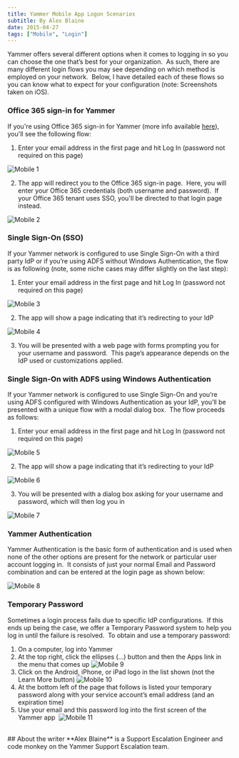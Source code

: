 ```yaml
---
title: Yammer Mobile App Logon Scenarios
subtitle: By Alex Blaine
date: 2015-04-27
tags: ["Mobile", "Login"]
---
```


Yammer offers several different options when it comes to logging in so
you can choose the one that’s best for your organization.  As such,
there are many different login flows you may see depending on which
method is employed on your network.  Below, I have detailed each of
these flows so you can know what to expect for your configuration (note:
Screenshots taken on iOS).

### Office 365 sign-in for Yammer

If you're using Office 365 sign-in for Yammer (more info available
[here](/controlpanel/blogs/posteditor.aspx/1.%20Enter%20your%20email%20address%20in%20the%20first%20page%20and%20hit%20Log%20In%20\(password%20not%20required%20on%20this%20page\))),
you'll see the following flow:

1. Enter your email address in the first page and hit Log In (password
not required on this page)

![Mobile 1](/img/Yammer%20Mobile%20App%20Login%20Scenarios/Mobile1.png)

2. The app will redirect you to the Office 365 sign-in page.  Here, you
will enter your Office 365 credentials (both username and password).  If
your Office 365 tenant uses SSO, you'll be directed to that login page
instead.

![Mobile 2](/img/Yammer%20Mobile%20App%20Login%20Scenarios/Mobile2.png)

### Single Sign-On (SSO)

If your Yammer network is configured to use Single Sign-On with a third
party IdP or if you’re using ADFS without Windows Authentication, the
flow is as following (note, some niche cases may differ slightly on the
last step):

1. Enter your email address in the first page and hit Log In (password
not required on this page)

![Mobile 3](/img/Yammer%20Mobile%20App%20Login%20Scenarios/Mobile3.png)

2. The app will show a page indicating that it’s redirecting to your
IdP 

![Mobile 4](/img/Yammer%20Mobile%20App%20Login%20Scenarios/Mobile4.png)

3. You will be presented with a web page with forms prompting you for
your username and password.  This page’s appearance depends on the IdP
used or customizations applied.

### Single Sign-On with ADFS using Windows Authentication

If your Yammer network is configured to use Single Sign-On and you’re
using ADFS configured with Windows Authentication as your IdP, you’ll be
presented with a unique flow with a modal dialog box.  The flow proceeds
as follows:

1. Enter your email address in the first page and hit Log In (password
not required on this page)

![Mobile 5](/img/Yammer%20Mobile%20App%20Login%20Scenarios/Mobile5.png)

2. The app will show a page indicating that it’s redirecting to your
IdP

![Mobile 6](/img/Yammer%20Mobile%20App%20Login%20Scenarios/Mobile6.png)

3. You will be presented with a dialog box asking for your username and
password, which will then log you in

![Mobile 7](/img/Yammer%20Mobile%20App%20Login%20Scenarios/Mobile7.png)

### Yammer Authentication

Yammer Authentication is the basic form of authentication and is used
when none of the other options are present for the network or particular
user account logging in.  It consists of just your normal Email and
Password combination and can be entered at the login page as shown
below:

![Mobile 8](/img/Yammer%20Mobile%20App%20Login%20Scenarios/Mobile8.png)
### Temporary Password

Sometimes a login process fails due to specific IdP configurations.  If
this ends up being the case, we offer a Temporary Password system to
help you log in until the failure is resolved.  To obtain and use a
temporary password:

1. On a computer, log into Yammer
2. At the top right, click the ellipses (…) button and then the Apps
link in the menu that comes up
![Mobile 9](/img/Yammer%20Mobile%20App%20Login%20Scenarios/Mobile9.png)
3. Click on the Android, iPhone, or iPad logo in the list shown (not
the Learn More button)
![Mobile 10](/img/Yammer%20Mobile%20App%20Login%20Scenarios/Mobile10.png)
4. At the bottom left of the page that follows is listed your temporary
password along with your service account’s email address (and an
expiration time)
5. Use your email and this password log into the first screen of the
Yammer app 
![Mobile 11](/img/Yammer%20Mobile%20App%20Login%20Scenarios/Mobile11.png)

<br>
## About the writer
**Alex Blaine** is a Support Escalation Engineer and code monkey on the Yammer Support Escalation team.